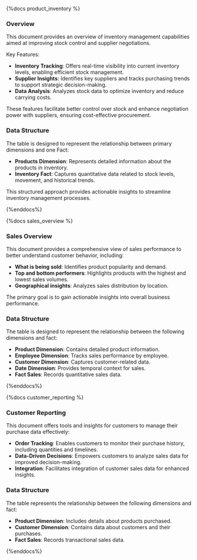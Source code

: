 {%docs product_inventory %}

### Overview

This document provides an overview of inventory management capabilities aimed at improving stock control and supplier negotiations.

Key Features:

- **Inventory Tracking**: Offers real-time visibility into current inventory levels, enabling efficient stock management.
- **Supplier Insights**: Identifies key suppliers and tracks purchasing trends to support strategic decision-making.
- **Data Analysis**: Analyzes stock data to optimize inventory and reduce carrying costs.

These features facilitate better control over stock and enhance negotiation power with suppliers, ensuring cost-effective procurement.

### Data Structure

The table is designed to represent the relationship between primary dimensions and one Fact:

- **Products Dimension**: Represents detailed information about the products in inventory.
- **Inventory Fact**: Captures quantitative data related to stock levels, movement, and historical trends.

This structured approach provides actionable insights to streamline inventory management processes.

{%enddocs%}

{%docs sales_overview %}

### Sales Overview

This document provides a comprehensive view of sales performance to better understand customer behavior, including:

- **What is being sold**: Identifies product popularity and demand.
- **Top and bottom performers**: Highlights products with the highest and lowest sales volumes.
- **Geographical insights**: Analyzes sales distribution by location.

The primary goal is to gain actionable insights into overall business performance.

### Data Structure

The table is designed to represent the relationship between the following dimensions and fact:

- **Product Dimension**: Contains detailed product information.
- **Employee Dimension**: Tracks sales performance by employee.
- **Customer Dimension**: Captures customer-related data.
- **Date Dimension**: Provides temporal context for sales.
- **Fact Sales**: Records quantitative sales data.

{%enddocs%}

{%docs customer_reporting %}

### Customer Reporting

This document offers tools and insights for customers to manage their purchase data effectively:

- **Order Tracking**: Enables customers to monitor their purchase history, including quantities and timelines.
- **Data-Driven Decisions**: Empowers customers to analyze sales data for improved decision-making.
- **Integration**: Facilitates integration of customer sales data for enhanced insights.

### Data Structure

The table represents the relationship between the following dimensions and fact:

- **Product Dimension**: Includes details about products purchased.
- **Customer Dimension**: Contains data about customers and their purchases.
- **Fact Sales**: Records transactional sales data.

{%enddocs%}

